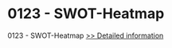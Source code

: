 # 0123 - SWOT-Heatmap
0123 - SWOT-Heatmap
[>> Detailed information](https://secure.shareit.com/shareit/product.html?productid=300983030&affiliateid=200057808)